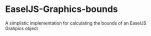 # EaselJS-Graphics-bounds
A simplistic implementation for calculating the bounds of an EaselJS Grahpics object
